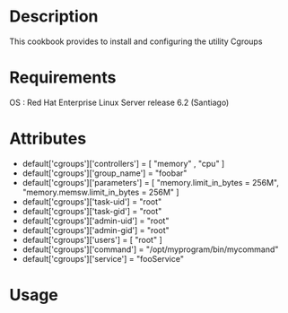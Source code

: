 Description
===========

This cookbook provides to install and configuring the utility Cgroups

Requirements
============

OS : Red Hat Enterprise Linux Server release 6.2 (Santiago)

Attributes
==========

* default['cgroups']['controllers'] = [ "memory" , "cpu"  ]
* default['cgroups']['group_name'] =  "foobar"
* default['cgroups']['parameters'] = [              "memory.limit_in_bytes = 256M",
                                                  "memory.memsw.limit_in_bytes = 256M" ]
* default['cgroups']['task-uid'] =  "root"
* default['cgroups']['task-gid'] =  "root"
* default['cgroups']['admin-uid'] = "root"
* default['cgroups']['admin-gid'] = "root"
* default['cgroups']['users'] = [ "root" ]
* default['cgroups']['command'] = "/opt/myprogram/bin/mycommand"
* default['cgroups']['service'] = "fooService"


Usage
=====



